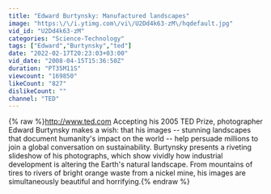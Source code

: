 ```yaml
---
title: "Edward Burtynsky: Manufactured landscapes"
image: "https:\/\/i.ytimg.com\/vi\/U2Dd4k63-zM\/hqdefault.jpg"
vid_id: "U2Dd4k63-zM"
categories: "Science-Technology"
tags: ["Edward","Burtynsky","ted"]
date: "2022-02-17T20:23:03+03:00"
vid_date: "2008-04-15T15:36:50Z"
duration: "PT35M11S"
viewcount: "169850"
likeCount: "827"
dislikeCount: ""
channel: "TED"
---
```

{% raw %}<a rel="nofollow" target="blank" href="http://www.ted.com">http://www.ted.com</a>  Accepting his 2005 TED Prize, photographer Edward Burtynsky makes a wish: that his images -- stunning landscapes that document humanity's impact on the world -- help persuade millions to join a global conversation on sustainability. Burtynsky presents a riveting slideshow of his photographs, which show vividly how industrial development is altering the Earth's natural landscape. From mountains of tires to rivers of bright orange waste from a nickel mine, his images are simultaneously beautiful and horrifying.{% endraw %}
